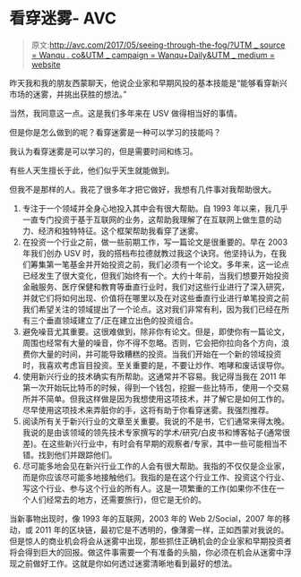 # 看穿迷雾- AVC

> 原文:[http://avc.com/2017/05/seeing-through-the-fog/?UTM _ source = Wanqu . co&UTM _ campaign = Wanqu+Daily&UTM _ medium = website](http://avc.com/2017/05/seeing-through-the-fog/?utm_source=wanqu.co&utm_campaign=Wanqu+Daily&utm_medium=website)

昨天我和我的朋友西蒙聊天，他说企业家和早期风投的基本技能是“能够看穿新兴市场的迷雾，并挑出获胜的想法。”

当然，我同意这一点。这是我们多年来在 USV 做得相当好的事情。

但是你是怎么做到的呢？看穿迷雾是一种可以学习的技能吗？

我认为看穿迷雾是可以学习的，但是需要时间和练习。

有些人天生擅长于此，他们似乎天生就能做到。

但我不是那样的人。我花了很多年才把它做好，我想有几件事对我帮助很大。

1.  专注于一个领域并全身心地投入其中会有很大帮助。自 1993 年以来，我几乎一直专门投资于基于互联网的业务，这帮助我理解了在互联网上做生意的动力、经济和独特特征。这个框架帮助我看穿了迷雾。
2.  在投资一个行业之前，做一些前期工作，写一篇论文是很重要的。早在 2003 年我们创办 USV 时，我的搭档布拉德就教过我这个诀窍。他坚持认为，在我们筹集第一笔基金并开始投资之前，我们必须有一个论文。多年来，这一论点已经发生了很大变化，但我们始终有一个。大约十年前，当我们想要开始投资金融服务、医疗保健和教育等垂直行业时，我们对这些行业进行了深入研究，并就它们将如何出现、价值将在哪里以及在对这些垂直行业进行单笔投资之前我们希望关注的领域提出了一个论点。这对我们非常有利，因为我们已经在所有三个垂直领域建立了/正在建立出色的投资组合。
3.  避免噪音尤其重要。这很难做到，除非你有论文。但是，即使你有一篇论文，周围也经常有大量的噪音，你不得不忽略。否则，它会把你拉向各个方向，浪费你大量的时间，并可能导致糟糕的投资。当我们开始在一个新的领域投资时，我喜欢考虑盲目投资。至关重要的是，不要让炒作、咆哮和废话误导你。
4.  使用新兴行业的技术确实有所帮助。这通常并不容易。我记得当我在 2011 年第一次开始玩比特币的时候，得到一个钱包，挖掘一些比特币，使用一个交易所并不简单。但我这样做是因为我想使用这项技术，并了解它是如何工作的。尽早使用这项技术来弄脏你的手，这将有助于你看穿迷雾。我强烈推荐。
5.  阅读所有关于新兴行业的文章至关重要。我说的不是书，它们通常来得太晚。我说的是由该领域的领先技术专家撰写的学术/研究/白皮书和博客帖子(通常很差)。在这些新兴行业中，有时会有早期的观察者/专家，其中一些可能相当不错。找到他们并跟踪他们。
6.  尽可能多地会见在新兴行业工作的人会有很大帮助。我指的不仅仅是企业家，而是你应该尽可能多地接触他们。我指的是在这个行业工作、投资这个行业、写这个行业、参与这个行业的所有人。这是一项繁重的工作(如果你不住在一个人们经常去的地方，还需要旅行)，但它是无价的。

当新事物出现时，像 1993 年的互联网，2003 年的 Web 2/Social，2007 年的移动，或 2011 年的区块链，最初它是不透明的，像薄雾一样，正如西蒙对我说的。但是惊人的商业机会将会从迷雾中出现，那些抓住正确机会的企业家和早期投资者将会得到巨大的回报。做这件事需要一个有准备的头脑，你必须在机会从迷雾中浮现之前做好工作。这就是你如何透过迷雾清晰地看到最好的想法。